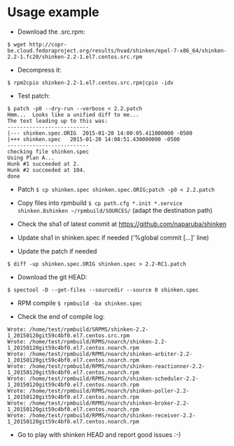 # Usage example

- Download the .src.rpm: 

```$ wget http://copr-be.cloud.fedoraproject.org/results/hvad/shinken/epel-7-x86_64/shinken-2.2-1.fc20/shinken-2.2-1.el7.centos.src.rpm```

- Decompress it:

```$ rpm2cpio shinken-2.2-1.el7.centos.src.rpm|cpio -idv```

- Test patch:

```
$ patch -p0 --dry-run --verbose < 2.2.patch 
Hmm...  Looks like a unified diff to me...
The text leading up to this was:
--------------------------
|--- shinken.spec.ORIG	2015-01-20 14:00:05.411000000 -0500
|+++ shinken.spec	2015-01-20 14:08:51.430000000 -0500
--------------------------
checking file shinken.spec
Using Plan A...
Hunk #1 succeeded at 2.
Hunk #2 succeeded at 104.
done
```

- Patch ```$ cp shinken.spec shinken.spec.ORIG;patch -p0 < 2.2.patch```


- Copy files into rpmbuild ```$ cp path.cfg *.init *.service shinken.8shinken ~/rpmbuild/SOURCES/``` (adapt the destination path)

- Check the sha1 of latest commit at https://github.com/naparuba/shinken

- Update sha1 in shinken.spec if needed ('%global commit [...]' line)

- Update the patch if needed
```
$ diff -up shinken.spec.ORIG shinken.spec > 2.2-RC1.patch
```
- Download the git HEAD:
```
$ spectool -D --get-files --sourcedir --source 0 shinken.spec
```

- RPM compile ```$ rpmbuild -ba shinken.spec```

- Check the end of compile log:
```
Wrote: /home/test/rpmbuild/SRPMS/shinken-2.2-1_20150120git59c4bf0.el7.centos.src.rpm
Wrote: /home/test/rpmbuild/RPMS/noarch/shinken-2.2-1_20150120git59c4bf0.el7.centos.noarch.rpm
Wrote: /home/test/rpmbuild/RPMS/noarch/shinken-arbiter-2.2-1_20150120git59c4bf0.el7.centos.noarch.rpm
Wrote: /home/test/rpmbuild/RPMS/noarch/shinken-reactionner-2.2-1_20150120git59c4bf0.el7.centos.noarch.rpm
Wrote: /home/test/rpmbuild/RPMS/noarch/shinken-scheduler-2.2-1_20150120git59c4bf0.el7.centos.noarch.rpm
Wrote: /home/test/rpmbuild/RPMS/noarch/shinken-poller-2.2-1_20150120git59c4bf0.el7.centos.noarch.rpm
Wrote: /home/test/rpmbuild/RPMS/noarch/shinken-broker-2.2-1_20150120git59c4bf0.el7.centos.noarch.rpm
Wrote: /home/test/rpmbuild/RPMS/noarch/shinken-receiver-2.2-1_20150120git59c4bf0.el7.centos.noarch.rpm
```

- Go to play with shinken HEAD and report good issues :-)


